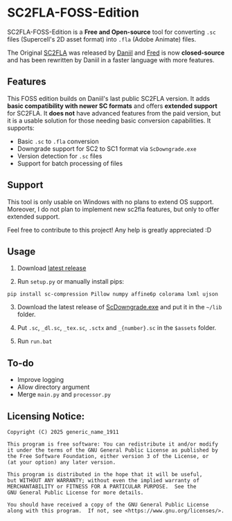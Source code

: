 # SC2FLA-FOSS-Edition

SC2FLA-FOSS-Edition is a **Free and Open-source** tool for converting `.sc` files (Supercell's 2D asset format) into `.fla` (Adobe Animate) files.

The Original [SC2FLA](https://github.com/sc-workshop/SC) was released by [Daniil](https://github.com/daniil-sv) and [Fred](https://github.com/pavidloq) is now **closed-source** and has been rewritten by Daniil in a faster language with more features. 

## Features

This FOSS edition builds on Daniil's last public SC2FLA version. It adds **basic compatibility with newer SC formats** and offers **extended support** for SC2FLA. It **does not** have advanced features from the paid version, but it is a usable solution for those needing basic conversion capabilities. It supports:

- Basic `.sc` to `.fla` conversion
- Downgrade support for SC2 to SC1 format via `ScDowngrade.exe`
- Version detection for `.sc` files
- Support for batch processing of files

## Support

This tool is only usable on Windows with no plans to extend OS support. Moreover, I do not plan to implement new sc2fla features, but only to offer extended support.

Feel free to contribute to this project! Any help is greatly appreciated :D

## Usage

1. Download [latest release](https://github.com/GenericName1911/SC2FLA-FOSS-Edition/releases/)

2. Run `setup.py` or manually install pips:

`pip install sc-compression Pillow numpy affine6p colorama lxml ujson`

3. Download the latest release of [ScDowngrade.exe](https://github.com/Daniil-SV/ScDowngrade/releases) and put it in the `~/lib` folder.

4. Put `.sc`, `_dl.sc`, `_tex.sc`, `.sctx` and `_{number}.sc` in the `$assets` folder.

5. Run `run.bat`

## To-do

- Improve logging
- Allow directory argument
- Merge `main.py` and `processor.py`

## Licensing Notice:

```
Copyright (C) 2025 generic_name_1911

This program is free software: You can redistribute it and/or modify
it under the terms of the GNU General Public License as published by
the Free Software Foundation, either version 3 of the License, or
(at your option) any later version.

This program is distributed in the hope that it will be useful,
but WITHOUT ANY WARRANTY; without even the implied warranty of
MERCHANTABILITY or FITNESS FOR A PARTICULAR PURPOSE.  See the
GNU General Public License for more details.

You should have received a copy of the GNU General Public License
along with this program.  If not, see <https://www.gnu.org/licenses/>.
```
